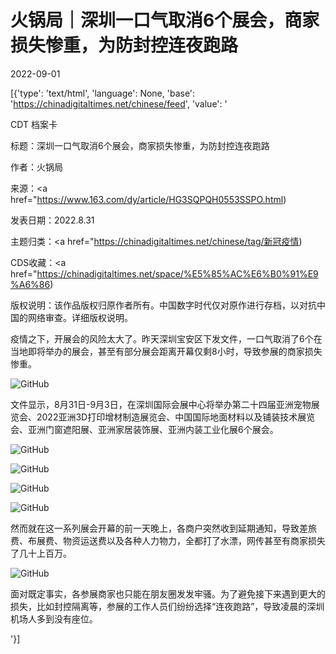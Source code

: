 # 火锅局｜深圳一口气取消6个展会，商家损失惨重，为防封控连夜跑路

2022-09-01

[{'type': 'text/html', 'language': None, 'base': 'https://chinadigitaltimes.net/chinese/feed', 'value': '

CDT 档案卡

标题：深圳一口气取消6个展会，商家损失惨重，为防封控连夜跑路

作者：火锅局

来源：<a href="https://www.163.com/dy/article/HG3SQPQH0553SSPO.html)

发表日期：2022.8.31

主题归类：<a href="https://chinadigitaltimes.net/chinese/tag/新冠疫情)

CDS收藏：<a href="https://chinadigitaltimes.net/space/%E5%85%AC%E6%B0%91%E9%A6%86)

版权说明：该作品版权归原作者所有。中国数字时代仅对原作进行存档，以对抗中国的网络审查。详细版权说明。





疫情之下，开展会的风险太大了。昨天深圳宝安区下发文件，一口气取消了6个在当地即将举办的展会，甚至有部分展会距离开幕仅剩8小时，导致参展的商家损失惨重。

![GitHub](https://chinadigitaltimes.net/chinese/files/2022/09/image-1662024572072.png)

文件显示，8月31日-9月3日，在深圳国际会展中心将举办第二十四届亚洲宠物展览会、2022亚洲3D打印增材制造展览会、中国国际地面材料以及铺装技术展览会、亚洲门窗遮阳展、亚洲家居装饰展、亚洲内装工业化展6个展会。

![GitHub](https://chinadigitaltimes.net/chinese/files/2022/09/image-1662024707644.png)

![GitHub](https://chinadigitaltimes.net/chinese/files/2022/09/image-1662024745929.png)

![GitHub](https://chinadigitaltimes.net/chinese/files/2022/09/image-1662024766148.png)

![GitHub](https://chinadigitaltimes.net/chinese/files/2022/09/image-1662024784927.png)

然而就在这一系列展会开幕的前一天晚上，各商户突然收到延期通知，导致差旅费、布展费、物资运送费以及各种人力物力，全都打了水漂，网传甚至有商家损失了几十上百万。

![GitHub](https://chinadigitaltimes.net/chinese/files/2022/09/image-1662024798366.png)

面对既定事实，各参展商家也只能在朋友圈发发牢骚。为了避免接下来遇到更大的损失，比如封控隔离等，参展的工作人员们纷纷选择“连夜跑路”，导致凌晨的深圳机场人多到没有座位。

'}]